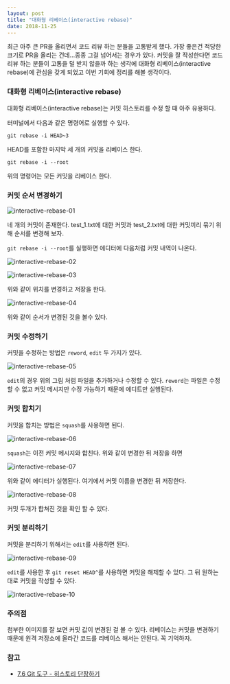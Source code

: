 ```yaml
---
layout: post
title: "대화형 리베이스(interactive rebase)"
date: 2018-11-25
---
```

최근 아주 큰 PR을 올리면서 코드 리뷰 하는 분들을 고통받게 했다. 가장 좋은건 적당한 크기로 PR을 올리는 건데...종종 그걸 넘어서는 경우가 있다. 커밋을 잘 작성한다면 코드 리뷰 하는 분들이 고통을 덜 받지 않을까 하는 생각에 대화형 리베이스(interactive rebase)에 관심을 갖게 되었고 이번 기회에 정리를 해볼 생각이다.

### 대화형 리베이스(interactive rebase)
대화형 리베이스(interactive rebase)는 커밋 히스토리를 수정 할 때 아주 유용하다. 

터미널에서 다음과 같은 명령어로 실행할 수 있다.

`git rebase -i HEAD~3`

HEAD를 포함한 마지막 세 개의 커밋을 리베이스 한다.

`git rebase -i --root`

위의 명령어는 모든 커밋을 리베이스 한다.

### 커밋 순서 변경하기
![interactive-rebase-01]({{site.baseurl}}/assets/img/interactive-rebase-01.png)

네 개의 커밋이 존재한다. test_1.txt에 대한 커밋과 test_2.txt에 대한 커밋끼리 묶기 위해 순서를 변경해 보자.

`git rebase -i --root`를 실행하면 에디터에 다음처럼 커밋 내역이 나온다.

![interactive-rebase-02]({{site.baseurl}}/assets/img/interactive-rebase-02.png)

![interactive-rebase-03]({{site.baseurl}}/assets/img/interactive-rebase-03.png)

위와 같이 위치를 변경하고 저장을 한다.

![interactive-rebase-04]({{site.baseurl}}/assets/img/interactive-rebase-04.png)

위와 같이 순서가 변경된 것을 볼수 있다.

### 커밋 수정하기
커밋을 수정하는 방법은 `reword`, `edit` 두 가지가 있다.

![interactive-rebase-05]({{site.baseurl}}/assets/img/interactive-rebase-05.png)

`edit`의 경우 위의 그림 처럼 파일을 추가하거나 수정할 수 있다. `reword`는 파일은 수정할 수 없고 커밋 메시지만 수정 가능하기 때문에 에디트만 실행된다.

### 커밋 합치기
커밋을 합치는 방법은 `squash`를 사용하면 된다.

![interactive-rebase-06]({{site.baseurl}}/assets/img/interactive-rebase-06.png)

`squash`는 이전 커밋 메시지와 합친다. 위와 같이 변경한 뒤 저장을 하면

![interactive-rebase-07]({{site.baseurl}}/assets/img/interactive-rebase-07.png)

위와 같이 에디터가 실행된다. 여기에서 커밋 이름을 변경한 뒤 저장한다.

![interactive-rebase-08]({{site.baseurl}}/assets/img/interactive-rebase-08.png)

커밋 두개가 합쳐진 것을 확인 할 수 있다.

### 커밋 분리하기
커밋을 분리하기 위해서는 `edit`를 사용하면 된다.

![interactive-rebase-09]({{site.baseurl}}/assets/img/interactive-rebase-09.png)

`edit`를 사용한 후 `git reset HEAD^`를 사용하면 커밋을 해제할 수 있다. 그 뒤 원하는 대로 커밋을 작성할 수 있다.

![interactive-rebase-10]({{site.baseurl}}/assets/img/interactive-rebase-10.png)

### 주의점
첨부한 이미지를 잘 보면 커밋 값이 변경된 걸 볼 수 있다. 리베이스는 커밋을 변경하기 때문에 원격 저장소에 올라간 코드를 리베이스 해서는 안된다. 꼭 기억하자.

### 참고
- [7.6 Git 도구 - 히스토리 단장하기](https://git-scm.com/book/ko/v2/Git-%EB%8F%84%EA%B5%AC-%ED%9E%88%EC%8A%A4%ED%86%A0%EB%A6%AC-%EB%8B%A8%EC%9E%A5%ED%95%98%EA%B8%B0)